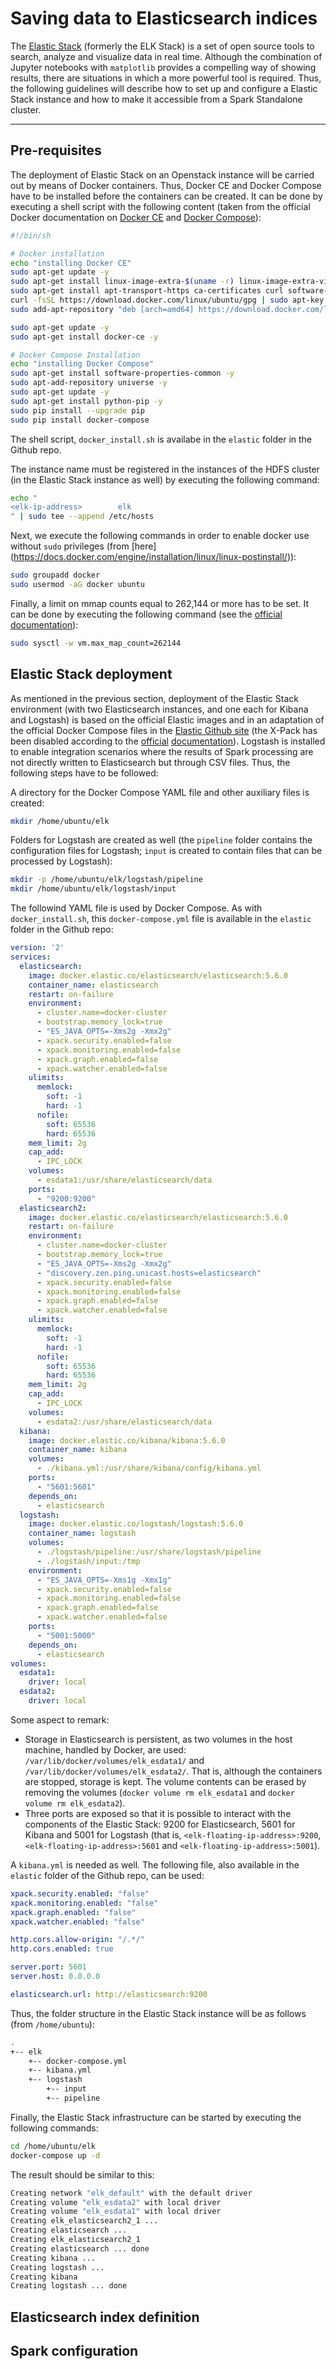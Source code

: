 # Saving data to Elasticsearch indices
The [Elastic Stack](https://www.elastic.co/products) (formerly the ELK Stack) is a set of open source tools to search, analyze and visualize data in real time. Although the combination of Jupyter notebooks with `matplotlib` provides a compelling way of showing results, there are situations in which a more powerful tool is required. Thus, the following guidelines will describe how to set up and configure a Elastic Stack instance and how to make it accessible from a Spark Standalone cluster.

----
## Pre-requisites
The deployment of Elastic Stack on an Openstack instance will be carried out by means of Docker containers. Thus, Docker CE and Docker Compose have to be installed before the containers can be created. It can be done by executing a shell script with the following content (taken from the official Docker documentation on [Docker CE](https://docs.docker.com/engine/installation/linux/ubuntu/) and [Docker Compose](https://docs.docker.com/compose/install/)):

```bash
#!/bin/sh

# Docker installation
echo "installing Docker CE"
sudo apt-get update -y
sudo apt-get install linux-image-extra-$(uname -r) linux-image-extra-virtual -y
sudo apt-get install apt-transport-https ca-certificates curl software-properties-common -y
curl -fsSL https://download.docker.com/linux/ubuntu/gpg | sudo apt-key add -
sudo add-apt-repository "deb [arch=amd64] https://download.docker.com/linux/ubuntu $(lsb_release -cs) stable"

sudo apt-get update -y
sudo apt-get install docker-ce -y

# Docker Compose Installation
echo "installing Docker Compose"
sudo apt-get install software-properties-common -y
sudo apt-add-repository universe -y
sudo apt-get update -y
sudo apt-get install python-pip -y
sudo pip install --upgrade pip
sudo pip install docker-compose
```

The shell script, `docker_install.sh` is availabe in the `elastic` folder in the Github repo. 

The instance name must be registered in the instances of the HDFS cluster (in the Elastic Stack instance as well) by executing the following command:

```bash
echo "
<elk-ip-address>		elk
" | sudo tee --append /etc/hosts
```

Next, we execute the following commands in order to enable docker use without `sudo` privileges (from [here] (https://docs.docker.com/engine/installation/linux/linux-postinstall/)):
```bash
sudo groupadd docker
sudo usermod -aG docker ubuntu
```

Finally, a limit on mmap counts equal to 262,144 or more has to be set. It can be done by executing the following command (see the [official documentation](https://www.elastic.co/guide/en/elasticsearch/reference/current/vm-max-map-count.html)):

```bash
sudo sysctl -w vm.max_map_count=262144
```

## Elastic Stack deployment
As mentioned in the previous section, deployment of the Elastic Stack environment (with two Elasticsearch instances, and one each for Kibana and Logstash) is based on the official Elastic images and in an adaptation of the official Docker Compose files in the [Elastic Github site](https://github.com/elastic/)  (the X-Pack has been disabled according to the [official](https://www.elastic.co/guide/en/x-pack/current/xpack-settings.html) [documentation](https://www.elastic.co/guide/en/x-pack/current/installing-xpack.html#xpack-enabling)). Logstash is installed to enable integration scenarios where the results of Spark processing are not directly written to Elasticsearch but through CSV files. Thus, the following steps have to be followed:

A directory for the Docker Compose YAML file and other auxiliary files is created:

```bash
mkdir /home/ubuntu/elk
```

Folders for Logstash are created as well (the `pipeline` folder contains the configuration files for Logstash; `input` is created to contain files that can be processed by Logstash):

```bash
mkdir -p /home/ubuntu/elk/logstash/pipeline
mkdir /home/ubuntu/elk/logstash/input
```

The followind YAML file is used by Docker Compose. As with `docker_install.sh`, this `docker-compose.yml` file is available in the `elastic` folder in the Github repo:
```yaml
version: '2'
services:
  elasticsearch:
    image: docker.elastic.co/elasticsearch/elasticsearch:5.6.0
    container_name: elasticsearch
    restart: on-failure
    environment:
      - cluster.name=docker-cluster
      - bootstrap.memory_lock=true
      - "ES_JAVA_OPTS=-Xms2g -Xmx2g"
      - xpack.security.enabled=false
      - xpack.monitoring.enabled=false
      - xpack.graph.enabled=false
      - xpack.watcher.enabled=false
    ulimits:
      memlock:
        soft: -1
        hard: -1
      nofile:
        soft: 65536
        hard: 65536
    mem_limit: 2g
    cap_add:
      - IPC_LOCK
    volumes:
      - esdata1:/usr/share/elasticsearch/data
    ports:
      - "9200:9200"
  elasticsearch2:
    image: docker.elastic.co/elasticsearch/elasticsearch:5.6.0
    restart: on-failure
    environment:
      - cluster.name=docker-cluster
      - bootstrap.memory_lock=true
      - "ES_JAVA_OPTS=-Xms2g -Xmx2g"
      - "discovery.zen.ping.unicast.hosts=elasticsearch"
      - xpack.security.enabled=false
      - xpack.monitoring.enabled=false
      - xpack.graph.enabled=false
      - xpack.watcher.enabled=false
    ulimits:
      memlock:
        soft: -1
        hard: -1
      nofile:
        soft: 65536
        hard: 65536
    mem_limit: 2g
    cap_add:
      - IPC_LOCK
    volumes:
      - esdata2:/usr/share/elasticsearch/data
  kibana:
    image: docker.elastic.co/kibana/kibana:5.6.0
    container_name: kibana
    volumes:
      - ./kibana.yml:/usr/share/kibana/config/kibana.yml
    ports:
      - "5601:5601"
    depends_on:
      - elasticsearch
  logstash:
    image: docker.elastic.co/logstash/logstash:5.6.0
    container_name: logstash
    volumes:
      - ./logstash/pipeline:/usr/share/logstash/pipeline
      - ./logstash/input:/tmp
    environment:
      - "ES_JAVA_OPTS=-Xms1g -Xmx1g"
      - xpack.security.enabled=false
      - xpack.monitoring.enabled=false
      - xpack.graph.enabled=false
      - xpack.watcher.enabled=false
    ports:
      - "5001:5000"
    depends_on:
      - elasticsearch
volumes:
  esdata1:
    driver: local
  esdata2:
    driver: local
```

Some aspect to remark:
* Storage in Elasticsearch is persistent, as two volumes in the host machine, handled by Docker, are used: ```/var/lib/docker/volumes/elk_esdata1/``` and ```/var/lib/docker/volumes/elk_esdata2/```. That is, although the containers are stopped, storage is kept. The volume contents can be erased by removing the volumes (`docker volume rm elk_esdata1` and `docker volume rm elk_esdata2`).
* Three ports are exposed so that it is possible to interact with the components of the Elastic Stack: 9200 for Elasticsearch, 5601 for Kibana and 5001 for Logstash (that is, `<elk-floating-ip-address>:9200`, `<elk-floating-ip-address>:5601` and `<elk-floating-ip-address>:5001`).

A `kibana.yml` is needed as well. The following file, also available in the `elastic` folder of the Github repo, can be used:
```yaml
xpack.security.enabled: "false"
xpack.monitoring.enabled: "false"
xpack.graph.enabled: "false"
xpack.watcher.enabled: "false"

http.cors.allow-origin: "/.*/"
http.cors.enabled: true

server.port: 5601
server.host: 0.0.0.0

elasticsearch.url: http://elasticsearch:9200
```
Thus, the folder structure in the Elastic Stack instance will be as follows (from `/home/ubuntu`):
```bash
.
+-- elk
    +-- docker-compose.yml
    +-- kibana.yml
    +-- logstash
        +-- input
        +-- pipeline
```

Finally, the Elastic Stack infrastructure can be started by executing the following commands:
```bash
cd /home/ubuntu/elk
docker-compose up -d
```

The result should be similar to this:
```bash
Creating network "elk_default" with the default driver
Creating volume "elk_esdata2" with local driver
Creating volume "elk_esdata1" with local driver
Creating elk_elasticsearch2_1 ...
Creating elasticsearch ...
Creating elk_elasticsearch2_1
Creating elasticsearch ... done
Creating kibana ...
Creating logstash ...
Creating kibana
Creating logstash ... done
```

## Elasticsearch index definition

## Spark configuration